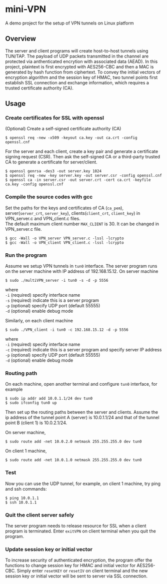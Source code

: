 # mini-VPN

A demo project for the setup of VPN tunnels on Linux platform

## Overview

The server and client programs will create host-to-host tunnels using TUN/TAP. The payload of UDP packets transmitted in the channel are protected via anthenticated encrytion with associated data (AEAD). In this project, plaintext is first encrypted with AES256-CBC and then a MAC is generated by hash function from ciphertext. To convey the initial vectors of encryption algorithm and the session key of HMAC, two tunnel points first establish SSL connection and exchange information, which requires a trusted certificate authority (CA).

## Usage

### Create certificates for SSL with openssl

(Optional) Create a self-signed certificate authority (CA)

```
$ openssl req -new -x509 -keyout ca.key -out ca.crt -config openssl.cnf
```

For the server and each client, create a key pair and generate a certificate signing request (CSR). Then ask the self-signed CA or a third-party trusted CA to generate a certificate for server/client.

```
$ openssl genrsa -des3 -out server.key 1024
$ openssl req -new -key server.key -out server.csr -config openssl.cnf
$ openssl ca -in server.csr -out server.crt -cert ca.crt -keyfile ca.key -config openssl.cnf
```

### Compile the source codes with gcc

Set the paths for the keys and certificates of CA (`ca_pem`), server(`server_crt`, `server_key`), clients(`client_crt`, `client_key`) in VPN_server.c and VPN_client.c files.  
The default maximum client number `MAX_CLIENT` is 30. It can be changed in VPN_server.c file.

```
$ gcc -Wall -o VPN_server VPN_server.c -lssl -lcrypto
$ gcc -Wall -o VPN_client VPN_client.c -lssl -lcrypto
```

### Run the program

Assume we setup VPN tunnels in `tun0` interface. The server program runs on the server machine with IP address of 192.168.15.12.
On server machine

```
$ sudo ./multiVPN_server -i tun0 -s -d -p 5556
```

where  
`-i` (required) specify interface name  
`-s` (required) indicate this is a server program  
`-p` (optional) specify UDP port (default 55555)  
`-d` (optional) enable debug mode

Similarly, on each client machine

```
$ sudo ./VPN_client -i tun0 -c 192.168.15.12 -d -p 5556
```

where  
`-i` (required) specify interface name  
`-c` (required) indicate this is a server program and specify server IP address  
`-p` (optional) specify UDP port (default 55555)  
`-d` (optional) enable debug mode

### Routing path

On each machine, open another terminal and configure `tun0` interface, for example

```
$ sudo ip addr add 10.0.1.1/24 dev tun0
$ sudo ifconfig tun0 up
```

Then set up the routing paths between the server and clients. Assume the ip address of the tunnel point A (server) is 10.0.1.1/24 and that of the tunnel point B (client 1) is 10.0.2.1/24.

On server machine,

```
$ sudo route add -net 10.0.2.0 netmask 255.255.255.0 dev tun0
```

On client 1 machine,

```
$ sudo route add -net 10.0.1.0 netmask 255.255.255.0 dev tun0
```

### Test

Now you can use the UDP tunnel, for example, on client 1 machine, try ping and ssh commands:

```
$ ping 10.0.1.1
$ ssh 10.0.1.1
```

### Quit the client server safely

The server program needs to release resource for SSL when a client program is terminated. Enter `exitVPN` on client terminal when you quit the program.

### Update session key or initial vector

To increase security of authenticated encryption, the program offer the functions to change session key for HMAC and initial vector for AES256-CBC. Simply enter `resetKEY` or `resetIV` on client terminal and the new session key or initial vector will be sent to server via SSL connection.
